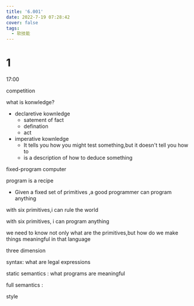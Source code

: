 ```yaml
---
title: '6.001'
date: 2022-7-19 07:28:42
cover: false
tags:
  - 软技能
---
```




# 1

17:00 

competition

what is konwledge?

- declaretive kownledge
  - satement of fact
  - defination
  - act
- imperative kownledge
  - It tells you how you might test something,but it doesn't tell you how to
  - is a description of how to deduce something







fixed-program computer



program is a recipe

- Given a fixed set of primitives ,a good programmer can program anything

with six primitives,i can rule the world

with six primitives, i can program anything



we need to know not only what are the primitives,but how do we make things meaningful in that language



three dimension



syntax: what are legal expressions



static semantics : what programs are meaningful

full semantics : 



style





















































































